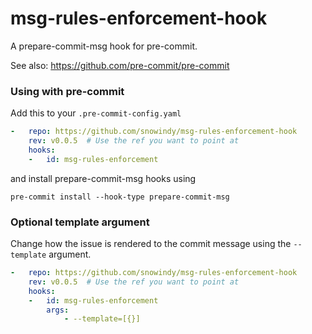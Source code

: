 msg-rules-enforcement-hook
=========================

A prepare-commit-msg hook for pre-commit.

See also: https://github.com/pre-commit/pre-commit


### Using with pre-commit

Add this to your `.pre-commit-config.yaml`

```yaml
-   repo: https://github.com/snowindy/msg-rules-enforcement-hook
    rev: v0.0.5  # Use the ref you want to point at
    hooks:
    -   id: msg-rules-enforcement
```

and install prepare-commit-msg hooks using
```
pre-commit install --hook-type prepare-commit-msg
```

### Optional template argument
Change how the issue is rendered to the commit message using the `--template` argument.

```yaml
-   repo: https://github.com/snowindy/msg-rules-enforcement-hook
    rev: v0.0.5  # Use the ref you want to point at
    hooks:
    -   id: msg-rules-enforcement
        args:
            - --template=[{}]

```
